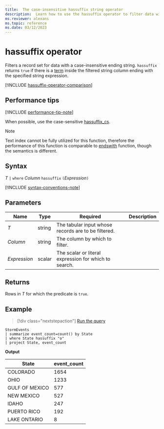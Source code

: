 ```yaml
---
title:  The case-insensitive hassuffix string operator
description:  Learn how to use the hassuffix operator to filter data with a case-insensitive suffix string.
ms.reviewer: alexans
ms.topic: reference
ms.date: 03/12/2023
---
```

# hassuffix operator

Filters a record set for data with a case-insensitive ending string. `hassuffix` returns `true` if there is a [term](datatypes-string-operators.md#what-is-a-term) inside the filtered string column ending with the specified string expression.

[!INCLUDE [hassuffix-operator-comparison](../../includes/hassuffix-operator-comparison.md)]

## Performance tips

[!INCLUDE [performance-tip-note](../../includes/performance-tip-note.md)]

When possible, use the case-sensitive [hassuffix_cs](hassuffix-cs-operator.md).

> [!NOTE]
> Text index cannot be fully utilized for this function, therefore the performance of this function is comparable to [endswith](endswith-operator.md) function, though the semantics is different.

## Syntax

*T* `|` `where` *Column* `hassuffix` `(`*Expression*`)`

[!INCLUDE [syntax-conventions-note](../../includes/syntax-conventions-note.md)]

## Parameters

|Name|Type|Required|Description|
|--|--|--|--|
|*T*|string|The tabular input whose records are to be filtered.|
|*Column*|string|The column by which to filter.|
|*Expression*|scalar|The scalar or literal expression for which to search.|

## Returns

Rows in *T* for which the predicate is `true`.

## Example

> [!div class="nextstepaction"]
> <a href="https://dataexplorer.azure.com/clusters/help/databases/Samples?query=H4sIAAAAAAAAAwsuyS/KdS1LzSsp5qpRKC7NzU0syqxKVUgFCcUn55fmldiCSQ1NhaRKheCSxJJUoMLyjNSiVAhPISOxuLg0LS2zQkEpXwkoV1CUn5WaXAKR1UE2CQBH0LHRbQAAAA==" target="_blank">Run the query</a>

```kusto
StormEvents
| summarize event_count=count() by State
| where State hassuffix "o"
| project State, event_count
```

**Output**

|State|event_count|
|-----|-----------|
|COLORADO|1654|
|OHIO|1233|
|GULF OF MEXICO|577|
|NEW MEXICO|527|
|IDAHO|247|
|PUERTO RICO|192|
|LAKE ONTARIO|8|
